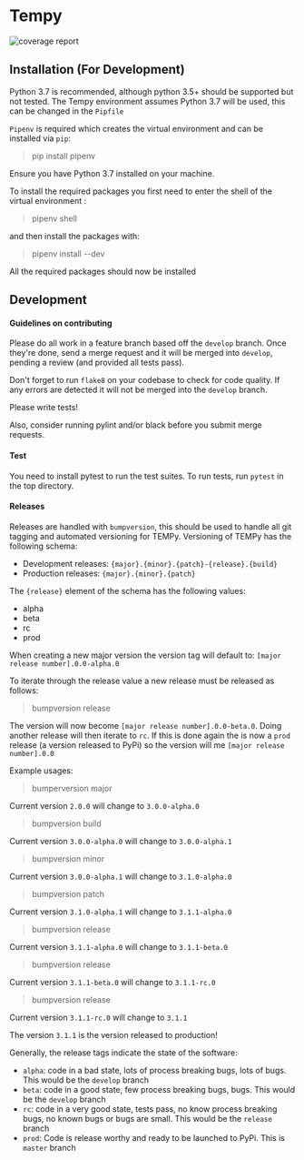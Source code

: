 # Tempy

![coverage report](https://gitlab.com/topf-lab/tempy/badges/master/coverage.svg)

## Installation (For Development)

Python 3.7 is recommended, although python 3.5+ should be supported but not tested.
The Tempy environment assumes Python 3.7 will be used, this can be changed in
the `Pipfile`

`Pipenv` is required which creates the virtual environment and can be installed via
`pip`:

> pip install pipenv

Ensure you have Python 3.7 installed on your machine.

To install the required packages you first need to enter the shell of the
virtual environment :

> pipenv shell

and then install the packages with:

> pipenv install --dev

All the required packages should now be installed

## Development

#### Guidelines on contributing

Please do all work in a feature branch based off the `develop` branch.
Once they're done, send a merge request and it will be merged into `develop`,
pending a review (and provided all tests pass).

Don't forget to run `flake8` on your codebase to check for code quality. If
any errors are detected it will not be merged into the `develop` branch.

Please write tests!

Also, consider running pylint and/or black before you submit merge requests.

#### Test

You need to install pytest to run the test suites.
To run tests, run `pytest` in the top directory.



#### Releases

Releases are handled with `bumpversion`, this should be used to handle all git tagging
and automated versioning for TEMPy. Versioning of TEMPy has the following schema:

- Development releases: `{major}.{minor}.{patch}-{release}.{build}`
- Production releases: `{major}.{minor}.{patch}`

The `{release}` element of the schema has the following values:
- alpha
- beta
- rc
- prod

When creating a new major version the version tag will default to:
`[major release number].0.0-alpha.0` 

To iterate through the release value a new release must be released as follows:

> bumpversion release

The version will now become `[major release number].0.0-beta.0`. Doing another release
will then iterate to `rc`. If this is done again the is now a `prod` release (a version 
released to PyPi) so the version will me `[major release number].0.0`

Example usages:

> bumperversion major

Current version `2.0.0` will change to `3.0.0-alpha.0`

> bumpversion build

Current version `3.0.0-alpha.0` will change to `3.0.0-alpha.1`

> bumpversion minor

Current version `3.0.0-alpha.1` will change to `3.1.0-alpha.0`

> bumpversion patch

Current version `3.1.0-alpha.1` will change to `3.1.1-alpha.0`

> bumpversion release

Current version `3.1.1-alpha.0` will change to `3.1.1-beta.0`

> bumpversion release

Current version `3.1.1-beta.0` will change to `3.1.1-rc.0`

> bumpversion release

Current version `3.1.1-rc.0` will change to `3.1.1`

The version `3.1.1` is the version released to production!

Generally, the release tags indicate the state of the software:
- `alpha`: code in a bad state, lots of process breaking bugs, lots of bugs. This would be the `develop` branch
- `beta`: code in a good state, few process breaking bugs, bugs. This would be the `develop` branch
- `rc`: code in a very good state, tests pass, no know process breaking bugs, no known bugs or bugs are small. This would be the `release` branch
- `prod`: Code is release worthy and ready to be launched to PyPi. This is `master` branch

